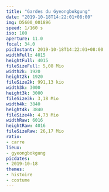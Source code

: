 ```yaml
---
title: "Gardes du Gyeongbokgung"
date: "2019-10-18T14:22:01+08:00"
img: D5600_001896
speed: 1/160 s
iso: 100
aperture: 11.0
focal: 34.0
picInstant: 2019-10-18T14:22:01+08:00
widthFull: 4015
heightFull: 4015
fileSizeFull: 5,08 Mio
width2k: 1920
height2k: 1920
fileSize2k: 991,13 kio
width3k: 3000
height3k: 3000
fileSize3k: 3,18 Mio
width4k: 3840
height4k: 3840
fileSize4k: 4,73 Mio
widthRaw: 6016
heightRaw: 4016
fileSizeRaw: 26,17 Mio
ratio:
- carre
lieux:
- gyeongbokgung
picdates:
- 2019-10-18
themes:
- histoire
- costume
---
```


